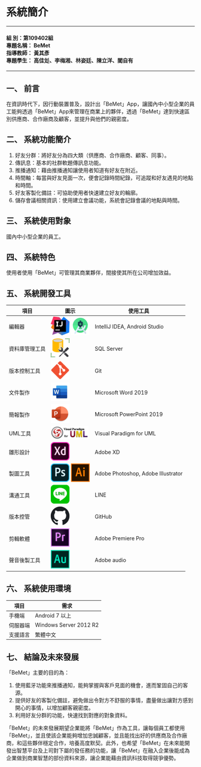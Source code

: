 # 系統簡介

------

 #### <b>組    別：第109402組<br>專題名稱： BeMet<br>指導教師： 黃其彥<br>專題學生： 高佳彣、李梅湘、林姿廷、陳立洋、閻自有
</b>

------
## 一、	前言
在資訊時代下，因行動裝置普及，設計出「BeMet」App，讓國內中小型企業的員工能夠透過「BeMet」App來管理在商業上的夥伴，透過「BeMet」達到快速區別供應商、合作廠商及顧客，並提升與他們的親密度。
## 二、	系統功能簡介
1.	好友分群：將好友分為四大類（供應商、合作廠商、顧客、同事）。
2.	傳訊息：基本的社群軟題傳訊息功能。
3.	推播通知：藉由推播通知讓使用者知道有好友在附近。
4.	時間軸：每當與好友見面一次，便會記錄時間紀錄，可追蹤和好友遇見的地點和時間。
5.	好友客製化備註：可協助使用者快速建立好友的輪廓。
6.	儲存會議相關資訊：使用建立會議功能，系統會記錄會議的地點與時間。
## 三、	系統使用對象
國內中小型企業的員工。
## 四、	系統特色
使用者使用「BeMet」可管理其商業夥伴，間接使其所在公司增加效益。
## 五、	系統開發工具
| 項目 | 圖示 | 使用工具 |
|------|------|---------|
|編輯器	| <img src="./icon/IntelliJ_IDEA.jpg  " width = "50" /> <img src="./icon/Android_Studio.jpg " width = "50" />|IntelliJ IDEA, Android Studio|
|資料庫管理工具| <img src="./icon/SQLSERVER.png " width = "50" />|	SQL Server|
|版本控制工具| <img src="./icon/Git.png " width = "50" />|	Git|
|文件製作| <img src="./icon/Microsoft_Word_2019.jpg " width = "50" />|	Microsoft Word 2019|
|簡報製作| <img src="./icon/Microsoft_PowerPoint_2019.jpg " width = "50" />|	Microsoft PowerPoint 2019|
|UML工具| <img src="./icon/UML.jpg " width = "100" />|	Visual Paradigm for UML |
|雛形設計| <img src="./icon/Adobe_XD.png " width = "50" />|	Adobe XD|
|製圖工具| <img src="./icon/Adobe_Photoshop.png " width = "50" /> <img src="./icon/Adobe_Illustrator.png " width = "50" />|	Adobe Photoshop, Adobe Illustrator|
|溝通工具| <img src="./icon/Line.png " width = "50" />|	LINE|
|版本控管| <img src="./icon/GitHub.png " width = "50" />|	GitHub|
|剪輯軟體|  <img src="./icon/Adobe_Premiere_Pro.jpg " width = "50" /> |	Adobe Premiere Pro|
|聲音後製工具| <img src="./icon/Adobe_audio.png " width = "50" />|	Adobe audio|

## 六、	系統使用環境
| 項目 | 需求 |
| ---- | ----|
| 手機端 | Android 7 以上 |
| 伺服器端 | Windows Server 2012 R2 |
| 支援語言 | 繁體中文 |

## 七、	結論及未來發展
「BeMet」主要的目的為：
1.	使用藍牙功能來推播通知，能夠掌握與客戶見面的機會，進而鞏固自己的客源。
2.	提供好友的客製化備註，避免做出令對方不舒服的事情，盡量做出讓對方感到開心的事情，以增加顧客親密度。
3.	利用好友分群的功能，快速找到對應的對象資料。

「BeMet」的未來發展期望企業能將「BeMet」作為工具，讓每個員工都使用「BeMet」，並且使該企業能夠增加忠誠顧客，並且能找出好的供應商及合作廠商，和這些夥伴穩定合作，培養高度默契。此外，也希望「BeMet」在未來能開發出智慧平台及上司對下屬的發任務的功能，讓「BeMet」在融入企業後能成為企業做到商業智慧的部份資料來源，讓企業能藉由資訊科技取得競爭優勢。
